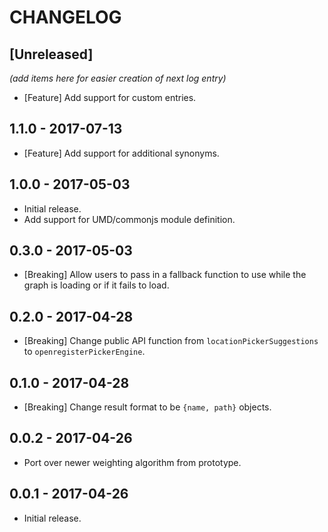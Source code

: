 # CHANGELOG

## [Unreleased]

_(add items here for easier creation of next log entry)_

- [Feature] Add support for custom entries.

## 1.1.0 - 2017-07-13

- [Feature] Add support for additional synonyms.

## 1.0.0 - 2017-05-03

- Initial release.
- Add support for UMD/commonjs module definition.

## 0.3.0 - 2017-05-03

- [Breaking] Allow users to pass in a fallback function to use while the graph is loading or if it fails to load.

## 0.2.0 - 2017-04-28

- [Breaking] Change public API function from `locationPickerSuggestions` to `openregisterPickerEngine`.

## 0.1.0 - 2017-04-28

- [Breaking] Change result format to be `{name, path}` objects.

## 0.0.2 - 2017-04-26

- Port over newer weighting algorithm from prototype.

## 0.0.1 - 2017-04-26

- Initial release.
